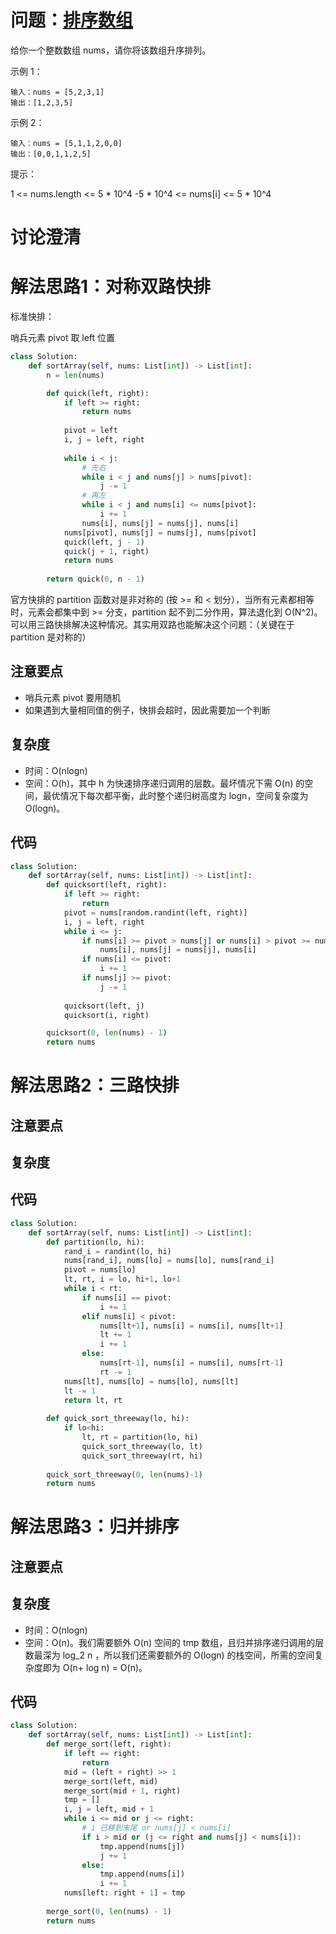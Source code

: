 # 问题：[排序数组](https://leetcode.cn/problems/sort-an-array/)

给你一个整数数组 nums，请你将该数组升序排列。

示例 1：

```
输入：nums = [5,2,3,1]
输出：[1,2,3,5]
```

示例 2：

```
输入：nums = [5,1,1,2,0,0]
输出：[0,0,1,1,2,5]
```

提示：

1 <= nums.length <= 5 * 10^4
-5 * 10^4 <= nums[i] <= 5 * 10^4

# 讨论澄清


# 解法思路1：对称双路快排

标准快排：

哨兵元素 pivot 取 left 位置

```python
class Solution:
    def sortArray(self, nums: List[int]) -> List[int]:
        n = len(nums)

        def quick(left, right):
            if left >= right:
                return nums
  
            pivot = left
            i, j = left, right
  
            while i < j:
                # 先右
                while i < j and nums[j] > nums[pivot]:
                    j -= 1
                # 再左
                while i < j and nums[i] <= nums[pivot]:
                    i += 1
                nums[i], nums[j] = nums[j], nums[i]
            nums[pivot], nums[j] = nums[j], nums[pivot]
            quick(left, j - 1)
            quick(j + 1, right)
            return nums
  
        return quick(0, n - 1)
```

官方快排的 partition 函数对是非对称的 (按 >= 和 < 划分），当所有元素都相等时，元素会都集中到 >= 分支，partition 起不到二分作用，算法退化到 O(N^2)。可以用三路快排解决这种情况。其实用双路也能解决这个问题：（关键在于 partition 是对称的）

## 注意要点

- 哨兵元素 pivot 要用随机
- 如果遇到大量相同值的例子，快排会超时，因此需要加一个判断

## 复杂度

- 时间：O(nlogn)
- 空间：O(h)，其中 h 为快速排序递归调用的层数。最坏情况下需 O(n) 的空间，最优情况下每次都平衡，此时整个递归树高度为 logn，空间复杂度为 O(logn)。

## 代码

```python
class Solution:
    def sortArray(self, nums: List[int]) -> List[int]:
        def quicksort(left, right):
            if left >= right:
                return
            pivot = nums[random.randint(left, right)]
            i, j = left, right
            while i <= j:
                if nums[i] >= pivot > nums[j] or nums[i] > pivot >= nums[j]:
                    nums[i], nums[j] = nums[j], nums[i]
                if nums[i] <= pivot:
                    i += 1
                if nums[j] >= pivot:
                    j -= 1
  
            quicksort(left, j)
            quicksort(i, right)

        quicksort(0, len(nums) - 1)
        return nums
```

# 解法思路2：三路快排


## 注意要点


## 复杂度


## 代码

```python
class Solution:
    def sortArray(self, nums: List[int]) -> List[int]:
        def partition(lo, hi):
            rand_i = randint(lo, hi)
            nums[rand_i], nums[lo] = nums[lo], nums[rand_i]
            pivot = nums[lo]
            lt, rt, i = lo, hi+1, lo+1
            while i < rt:
                if nums[i] == pivot:
                    i += 1
                elif nums[i] < pivot:
                    nums[lt+1], nums[i] = nums[i], nums[lt+1]
                    lt += 1
                    i += 1
                else:
                    nums[rt-1], nums[i] = nums[i], nums[rt-1]
                    rt -= 1
            nums[lt], nums[lo] = nums[lo], nums[lt]
            lt -= 1
            return lt, rt 
  
        def quick_sort_threeway(lo, hi):
            if lo<hi:
                lt, rt = partition(lo, hi)
                quick_sort_threeway(lo, lt)
                quick_sort_threeway(rt, hi)
  
        quick_sort_threeway(0, len(nums)-1)
        return nums
```

# 解法思路3：归并排序

## 注意要点


## 复杂度

- 时间：O(nlogn)
- 空间：O(n)。我们需要额外 O(n) 空间的 tmp 数组，且归并排序递归调用的层数最深为 log_2 n ，所以我们还需要额外的 O(logn) 的栈空间，所需的空间复杂度即为 O(n+ log n) = O(n)。

## 代码

```python
class Solution:
    def sortArray(self, nums: List[int]) -> List[int]:
        def merge_sort(left, right):
            if left == right:
                return
            mid = (left + right) >> 1
            merge_sort(left, mid)
            merge_sort(mid + 1, right)
            tmp = []
            i, j = left, mid + 1
            while i <= mid or j <= right:
                # i 已移到末尾 or nums[j] < nums[i]
                if i > mid or (j <= right and nums[j] < nums[i]):
                    tmp.append(nums[j])
                    j += 1
                else:
                    tmp.append(nums[i])
                    i += 1
            nums[left: right + 1] = tmp
    
        merge_sort(0, len(nums) - 1)
        return nums
```
